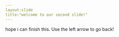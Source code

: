 ```yaml
---
layout:slide
title:"welcome to our second slide!"
---
```

hope i can finish this.
Use the left arrow to go back!
